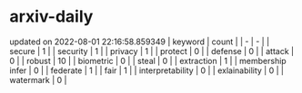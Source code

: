 # arxiv-daily
updated on 2022-08-01 22:16:58.859349
| keyword | count |
| - | - |
| secure | 1 |
| security | 1 |
| privacy | 1 |
| protect | 0 |
| defense | 0 |
| attack | 0 |
| robust | 10 |
| biometric | 0 |
| steal | 0 |
| extraction | 1 |
| membership infer | 0 |
| federate | 1 |
| fair | 1 |
| interpretability | 0 |
| exlainability | 0 |
| watermark | 0 |
